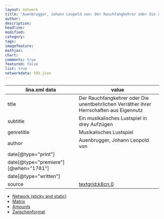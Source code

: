 ```yaml
---
layout: network
title: "Auenbrugger, Johann Leopold von: Der Rauchfangkehrer oder Die unentbehrlichen Verräther ihrer Herrschaften aus Eigennutz (1781)"
author:
description:
headline:
modified:
category:
tags:
imagefeature: 
mathjax: 
chart: 
comments: true
featured: false
list: true
networkdata: 193.json
---
```

lina.xml data  | value
------------- | -------------
title|Der Rauchfangkehrer oder Die unentbehrlichen Verräther ihrer Herrschaften aus Eigennutz
subtitle|Ein musikalisches Lustspiel in drey Aufzügen
genretitle|Musikalisches Lustspiel
author|Auenbrugger, Johann Leopold von
date[@type="print"]|
date[@type="premiere"][@when="1781"]|
date[@type="written"]|
source|[textgrid:k8cn.0](https://textgridlab.org/1.0/tgcrud-public/rest/textgrid:k8cn.0/data)



* [Network (sticky and static)](/network193)
* [Matrix](/matrix193)
* [Amounts](/amount193)
* [Zwischenformat](/lina193 )
